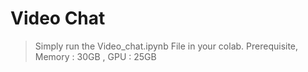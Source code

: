 # **Video Chat**

> Simply run the Video_chat.ipynb File in your colab.
> Prerequisite,
> Memory : 30GB , GPU : 25GB
